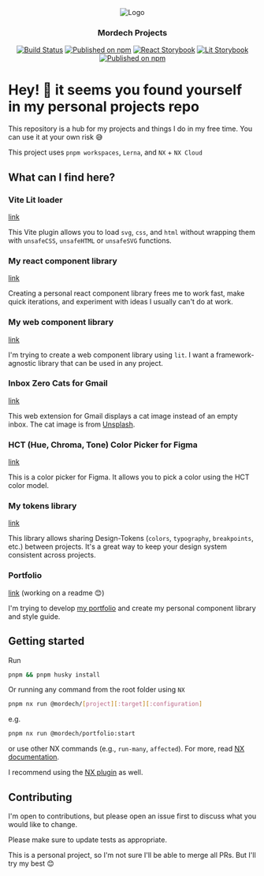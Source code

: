 <div align="center">
<picture >
  <source media="(prefers-color-scheme: dark)" srcset="https://user-images.githubusercontent.com/71976177/209589282-346c2808-4e49-4810-a9fa-fdf0caee2bd1.svg">
  <source media="(prefers-color-scheme: light)" srcset="https://user-images.githubusercontent.com/71976177/209589269-d4a389b4-6334-430b-aadc-83eff429ff25.svg">
  <img alt="Logo" src="https://user-images.githubusercontent.com/71976177/209589282-346c2808-4e49-4810-a9fa-fdf0caee2bd1.svg">
</picture>

### Mordech Projects

[![Build Status](https://github.com/Mordech/mordech-projects/actions/workflows/main.yml/badge.svg)](https://github.com/Mordech/mordech-projects/actions/workflows/main.yml)
[![Published on npm](https://img.shields.io/npm/v/@mordech/tokens.svg?logo=npm&label=Tokens&logoColor=FFF)](https://www.npmjs.com/package/@mordech/tokens)
[![React Storybook](https://img.shields.io/badge/React-Storybook-FF4785?logo=React&style=flat&logoColor=FFF)](https://mordech-react-components.netlify.app/)
[![Lit Storybook](https://img.shields.io/badge/Lit-Storybook-FF4785?logo=Lit&style=flat&logoColor=FFF)](https://mordech-web-components.netlify.app/)
[![Published on npm](https://img.shields.io/npm/v/@mordech/vite-lit-loader.svg?logo=npm&label=Vite%20Lit%20Loader&logoColor=FFF)](https://www.npmjs.com/package/@mordech/vite-lit-loader)

</div>

# Hey! 👋 it seems you found yourself in my personal projects repo

This repository is a hub for my projects and things I do in my free time. You can use it at your own risk 😅

This project uses `pnpm workspaces`, `Lerna`, and `NX` + `NX Cloud`

## What can I find here?

### Vite Lit loader

[link](/packages/vite-lit-loader/)

This Vite plugin allows you to load `svg`, `css`, and `html` without wrapping them with `unsafeCSS`, `unsafeHTML` or `unsafeSVG` functions.

### My react component library

[link](/packages/react-components/)

Creating a personal react component library frees me to work fast, make quick iterations, and experiment with ideas I usually can't do at work.

### My web component library

[link](/packages/web-components/)

I'm trying to create a web component library using `lit`. I want a framework-agnostic library that can be used in any project.

### Inbox Zero Cats for Gmail

[link](/apps/inbox-zero-cats-for-gmail/)

This web extension for Gmail displays a cat image instead of an empty inbox. The cat image is from [Unsplash](https://unsplash.com/).

### HCT (Hue, Chroma, Tone) Color Picker for Figma

[link](/apps/hct-color-picker/)

This is a color picker for Figma. It allows you to pick a color using the HCT color model.

### My tokens library

[link](/packages/tokens/)

This library allows sharing Design-Tokens (`colors`, `typography`, `breakpoints`, etc.) between projects. It's a great way to keep your design system consistent across projects.

### Portfolio

[link](/apps/portfolio/) (working on a readme 😊)

I'm trying to develop [my portfolio](https://elad.mizrahi.cc) and create my personal component library and style guide.

## Getting started

Run

```bash
pnpm && pnpm husky install
```

Or running any command from the root folder using `NX`

```bash
pnpm nx run @mordech/[project][:target][:configuration]
```

e.g.

```bash
pnpm nx run @mordech/portfolio:start
```

or use other NX commands (e.g., `run-many`, `affected`). For more, read [NX documentation](https://nx.dev/reference/commands#nx-cli-commands).

I recommend using the [NX plugin](https://nx.dev/core-features/integrate-with-editors) as well.

## Contributing

I'm open to contributions, but please open an issue first to discuss what you would like to change.

Please make sure to update tests as appropriate.

This is a personal project, so I'm not sure I'll be able to merge all PRs. But I'll try my best 😊
